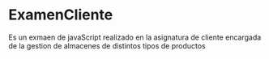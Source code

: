 # ExamenCliente
Es un exmaen de javaScript realizado en la asignatura de cliente encargada de la gestion de almacenes de distintos tipos de productos
